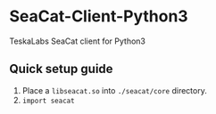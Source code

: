 # SeaCat-Client-Python3
TeskaLabs SeaCat client for Python3

## Quick setup guide

1. Place a `libseacat.so` into `./seacat/core` directory.
2. `import seacat`

